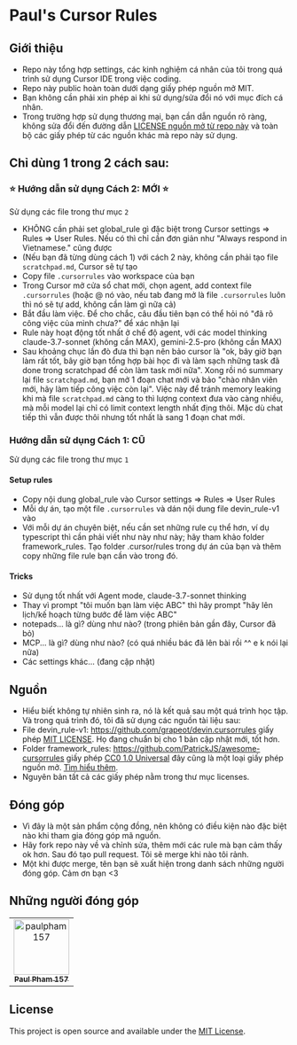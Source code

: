 # Paul's Cursor Rules

## Giới thiệu

- Repo này tổng hợp settings, các kinh nghiệm cá nhân của tôi trong quá trình sử dụng Cursor IDE trong việc coding.
- Repo này public hoàn toàn dưới dạng giấy phép nguồn mở MIT.
- Bạn không cần phải xin phép ai khi sử dụng/sửa đổi nó với mục đích cá nhân.
- Trong trường hợp sử dụng thương mại, bạn cần dẫn nguồn rõ ràng, không sửa đổi đến đường dẫn <a href="https://github.com/paulpham157/paul-s-cursor-rules/blob/main/LICENSE">LICENSE nguồn mở từ repo này</a> và toàn bộ các giấy phép từ các nguồn khác mà repo này sử dụng.


## Chỉ dùng 1 trong 2 cách sau:

### ⭐ Hướng dẫn sử dụng Cách 2: MỚI ⭐
Sử dụng các file trong thư mục `2`

- KHÔNG cần phải set global_rule gì đặc biệt trong Cursor settings => Rules => User Rules. Nếu có thì chỉ cần đơn giản như "Always respond in Vietnamese." cũng được
- (Nếu bạn đã từng dùng cách 1) với cách 2 này, không cần phải tạo file `scratchpad.md`, Cursor sẽ tự tạo
- Copy file `.cursorrules` vào workspace của bạn
- Trong Cursor mở cửa sổ chat mới, chọn agent, add context file `.cursorrules` (hoặc @ nó vào, nếu tab đang mở là file `.cursorrules` luôn thì nó sẽ tự add, không cần làm gì nữa cả)
- Bắt đầu làm việc. Để cho chắc, câu đầu tiên bạn có thể hỏi nó "đã rõ công việc của mình chưa?" để xác nhận lại
- Rule này hoạt động tốt nhất ở chế độ agent, với các model thinking claude-3.7-sonnet (không cần MAX), gemini-2.5-pro (không cần MAX)
- Sau khoảng chục lần đò đưa thì bạn nên bảo cursor là "ok, bây giờ bạn làm rất tốt, bây giờ bạn tổng hợp bài học đi và làm sạch những task đã done trong scratchpad để còn làm task mới nữa". Xong rồi nó summary lại file `scratchpad.md`, bạn mở 1 đoạn chat mới và bảo "chào nhân viên mới, hãy làm tiếp công việc còn lại". Việc này để tránh memory leaking khi mà file `scratchpad.md` càng to thì lượng context đưa vào càng nhiều, mà mỗi model lại chỉ có limit context length nhất địng thôi. Mặc dù chat tiếp thì vẫn được thôi nhưng tốt nhất là sang 1 đoạn chat mới.

### Hướng dẫn sử dụng Cách 1: CŨ
Sử dụng các file trong thư mục `1`

#### Setup rules

- Copy nội dung global_rule vào Cursor settings => Rules => User Rules
- Mỗi dự án, tạo một file `.cursorrules` và dán nội dung file devin_rule-v1 vào
- Với mỗi dự án chuyên biệt, nếu cần set những rule cụ thể hơn, ví dụ typescript thì cần phải viết như này như này; hãy tham khảo folder framework_rules. Tạo folder .cursor/rules trong dự án của bạn và thêm copy những file rule bạn cần vào trong đó.

#### Tricks

- Sử dụng tốt nhất với Agent mode, claude-3.7-sonnet thinking
- Thay vì prompt "tôi muốn bạn làm việc ABC" thì hãy prompt "hãy lên lịch/kế hoạch từng bước để làm việc ABC"
- notepads... là gì? dùng như nào? (trong phiên bản gần đây, Cursor đã bỏ)
- MCP... là gì? dùng như nào? (có quá nhiều bác đã lên bài rồi ^^ e k nói lại nữa)
- Các settings khác... (đang cập nhật)

## Nguồn

- Hiểu biết không tự nhiên sinh ra, nó là kết quả sau một quá trình học tập. Và trong quá trình đó, tôi đã sử dụng các nguồn tài liệu sau:
- File devin_rule-v1: https://github.com/grapeot/devin.cursorrules giấy phép <a href="https://github.com/grapeot/devin.cursorrules/blob/master/LICENSE">MIT LICENSE</a>. Họ đang chuẩn bị cho 1 bản cập nhật mới, tốt hơn.
- Folder framework_rules: https://github.com/PatrickJS/awesome-cursorrules giấy phép <a href="https://github.com/PatrickJS/awesome-cursorrules/blob/main/LICENSE">CC0 1.0 Universal</a> đây cũng là một loại giấy phép nguồn mở. <a href="https://creativecommons.org/publicdomain/zero/1.0/">Tìm hiểu thêm</a>.
- Nguyên bản tất cả các giấy phép nằm trong thư mục licenses.

## Đóng góp

- Vì đây là một sản phẩm cộng đồng, nên không có điều kiện nào đặc biệt nào khi tham gia đóng góp mã nguồn.
- Hãy fork repo này về và chỉnh sửa, thêm mới các rule mà bạn cảm thấy ok hơn. Sau đó tạo pull request. Tôi sẽ merge khi nào tôi rảnh.
- Một khi được merge, tên bạn sẽ xuất hiện trong danh sách những người đóng góp. Cảm ơn bạn <3

## Những người đóng góp

<!-- readme: contributors -start -->
<table>
	<tbody>
		<tr>
            <td align="center">
                <a href="https://github.com/paulpham157">
                    <img src="https://avatars.githubusercontent.com/u/68021190?v=4" width="100;" alt="paulpham157"/>
                    <br />
                    <sub><b>Paul Pham 157</b></sub>
                </a>
            </td>
		</tr>
	<tbody>
</table>
<!-- readme: contributors -end -->

## License

This project is open source and available under the <a href="https://github.com/paulpham157/paul-s-cursor-rules/blob/main/LICENSE">MIT License</a>.
